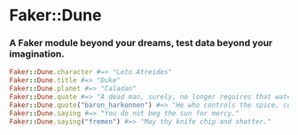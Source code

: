 # Faker::Dune
### A Faker module beyond your dreams, test data beyond your imagination.

```ruby
Faker::Dune.character #=> "Leto Atreides"
Faker::Dune.title #=> "Duke"
Faker::Dune.planet #=> "Caladan"
Faker::Dune.quote #=> "A dead man, surely, no longer requires that water."
Faker::Dune.quote("baron_harkonnen") #=> "He who controls the spice, controls the universe!"
Faker::Dune.saying #=> "You do not beg the sun for mercy."
Faker::Dune.saying("fremen") #=> "May thy knife chip and shatter."
```
